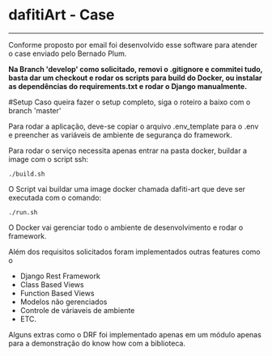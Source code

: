 # dafitiArt - Case
**********
Conforme proposto por email foi desenvolvido esse software para atender o case
enviado pelo Bernado Plum.

**Na Branch 'develop' como solicitado, removi o .gitignore e commitei tudo, basta dar um checkout e rodar os scripts 
para build do Docker, ou instalar as dependências do requirements.txt e rodar o Django manualmente.**

#Setup 
Caso queira fazer o setup completo, siga o roteiro a baixo com o branch 'master'

Para rodar a aplicação, deve-se copiar o arquivo .env_template para o .env e preencher as variáveis de ambiente de 
segurança do framework.

Para rodar o serviço necessita apenas entrar na pasta docker, buildar a image com o 
script ssh:
```
./build.sh
```
O Script vai buildar uma image docker chamada dafiti-art que deve ser executada com o comando:
```
./run.sh
```
O Docker vai gerenciar todo o ambiente de desenvolvimento e rodar o framework.



Além dos requisitos solicitados foram implementados outras features como o

* Django Rest Framework
* Class Based Views
* Function Based Views
* Modelos não gerenciados
* Controle de váriaveis de ambiente
* ETC.



Alguns extras como o DRF foi implementado apenas em um módulo apenas para a 
demonstração do know how com a biblioteca.